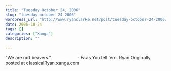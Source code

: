 ```yaml
---
title: "Tuesday October 24, 2006"
slug: "tuesday-october-24-2006"
wordpress_url: "http://www.ryanclarke.net/post/tuesday-october-24-2006/"
date: 2006-10-24
tags: []
categories: ["Xanga"]
description: ""

---
```


"We are not beavers."
                    - Faas
You tell 'em.
Ryan
Originally posted at classicalRyan.xanga.com

